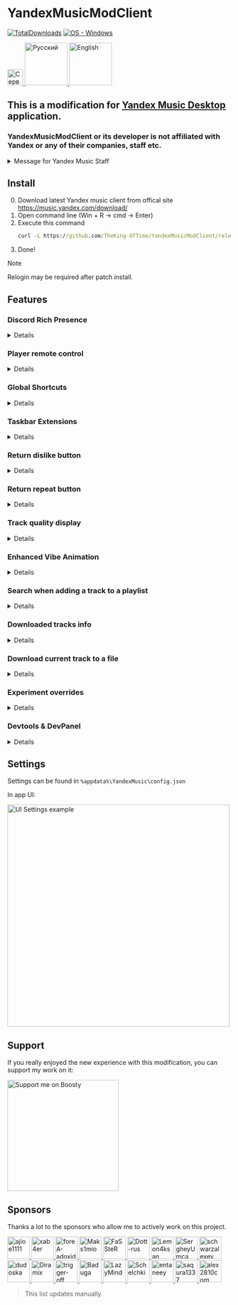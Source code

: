 # YandexMusicModClient
[![TotalDownloads](https://img.shields.io/github/downloads/TheKing-OfTime/YandexMusicModClient/total?label=Downloads)](https://github.com/TheKing-OfTime/YandexMusicModClient/releases "Download") [![OS - Windows](https://img.shields.io/badge/OS-Windows-blue?logo=windows&logoColor=white)](https://github.com/TheKing-OfTime/YandexMusicModClient/releases "Download")

<p align="left">
	<a href="https://discord.gg/HGNKDxwHEH">
      <img height="35.48" alt="Сервер" src="https://github.com/user-attachments/assets/b7c8a272-b48c-411f-aca3-6512086a9a18">
   </a>
   <a href="https://github.com/TheKing-OfTime/YandexMusicModClient/">
      <img width="96" alt="Русский" src="https://github.com/TheKing-OfTime/YandexMusicModClient/blob/master/assets/Ru_Badge.png">
   </a>
   <a href="https://github.com/TheKing-OfTime/YandexMusicModClient/blob/master/doc/en/README.md">
      <img width="96" alt="English" src="https://github.com/TheKing-OfTime/YandexMusicModClient/blob/master/assets/En_Badge_Highlighted.png">
   </a>
</p>

## This is a modification for [Yandex Music Desktop](https://music.yandex.com/download/) application.
### YandexMusicModClient or its developer is not affiliated with Yandex or any of their companies, staff etc.
<details>
   <summary>Message for Yandex Music Staff</summary>

Since you found my code usefull and copied some parts from [here](https://github.com/TheKing-OfTime/YandexMusicModClient/commit/5384285a8de1101102fc21f593266807b38a304f#diff-c314348839e9fcfdd871cc449297e9cf3f9631701ff29758014ba11bf9200ba0) (more specifically PLAYER_ACTION event) and added it to vanilla client. You might want to hire me.
My work will be much more efficient if I work on the source code in a cozy office rather than with a minified & webpacked version of the code
</details>


## Install

0. Download latest Yandex music client from offical site https://music.yandex.com/download/
1. Open command line (Win + R -> cmd -> Enter)
2. Execute this command
   ```bat
   curl -L https://github.com/TheKing-OfTime/YandexMusicModClient/releases/latest/download/app.asar > %localappdata%/Programs/YandexMusic/resources/app.asar
   ```
3. Done!

> [!NOTE]  
> Relogin may be required after patch install.


## Features

### Discord Rich Presence
<details>
   <summary>Details</summary>


Adds support for Discord Rich Presence

<details>
   <summary>Settings</summary>

      "discordRPC": {
			"enable": true or false,                         //Enables or disables disocrd RPC
			"applicationIDForRPC": "1124055337234858005",    //ID of your custom application for discord RPC
			"showButtons": true or false,                    //Enables or disables all buttons in discord Status 
			"overrideDeepLinksExperiment": true or false,    //Enables or disables split web and desktop buttons into one button
			"showGitHubButton": true or false,               //Enables or disables Github button if overrideDeepLinksExperiment set to true
			"afkTimeout": 15,				 //Timeout for activity to be cleared if track paused. Value in minutes.
			"showAlbum": true or false,                      //Enables or disables album string in discord Status 
   			"showSmallIcon": true or false,                  //Enables or disables status icon in discord Status 
      }

</details>

![image](https://github.com/user-attachments/assets/dd793a12-d67c-4d9e-930a-00c7f7ce47c1)

</details>

### Player remote control
<details>
   <summary>Details</summary>


Adds support for managing desktop client playback from other devices.

<img width="250" alt="List of devices to play with" src="https://github.com/user-attachments/assets/17196b75-85c4-42f0-af81-ab62123fde5c">
<img width="250" alt="Manage playback from your phone on the PC client" src="https://github.com/user-attachments/assets/305a94f9-4908-4c47-9d75-c0838dbad805">

<details>
   <summary>Settings</summary>

You can disable it on the settings page

![image](https://github.com/user-attachments/assets/8b7280d6-f2ef-4a0e-8835-32e173a1e843)

</details>

</details>

### Global Shortcuts
<details>
   <summary>Details</summary>


Adds support for Global Shortcuts.

Currently supported only this actions (I tried add more but others work pretty unstable due to horrible babel & webpack config on Yandex's end)

<details>
   <summary>Settings</summary>

	"globalShortcuts": {
		"TOGGLE_PLAY": "Ctrl+/",
		"MOVE_FORWARD": "Ctrl+,",
		"MOVE_BACKWARD": "Ctrl+.",
		"TOGGLE_SHUFFLE": "Ctrl+\'",
  		"REPEAT_NONE": undefined,
  		"REPEAT_CONTEXT": undefined,
  		"REPEAT_NONE": undefined,
  		"TOGGLE_LIKE": undefined,
  		"TOGGLE_DISLIKE": undefined,
	}

</details>

</details>

### Taskbar Extensions
<details>
   <summary>Details</summary>


Adds support for Taskbar Extensions

<details>
   <summary>Settings</summary>

      "taskBarExtensions": {
			"enable": true or false //Enables or disables Taskbar Extensions
      }

</details>

![image](https://github.com/TheKing-OfTime/YandexMusicModClient/assets/68960526/8c3711a3-4bb7-4601-a291-b5c7eb5f58f0)

</details>

### Return dislike button
<details>
   <summary>Details</summary>

Returns dislike button on main player bar

![image](https://github.com/user-attachments/assets/22a83331-dfc4-4c7b-92c9-4fdbe2758910)

</details>

### Return repeat button
<details>
   <summary>Details</summary>

When My Vibe is in use, the repeat button on the main player bar becomes available.

</details>

### Track quality display
<details>
   <summary>Details</summary>

Displayes track quality or codec

<details>
   <summary>Settings</summary>

	"playerBarEnhancement": {
 		"showDislikeButton": true //Enabels or disabels Return dislike button feature
		"showCodecInsteadOfQualityMark": true //Show codec instead of quality mark
	}

</details>

![image](https://github.com/user-attachments/assets/da143017-b9ff-4faf-91dc-b9ccc81b1e2f)
![image](https://github.com/user-attachments/assets/3e5b6fb2-fbd3-4e04-880c-f1e556d8c4ef)

</details>

### Enhanced Vibe Animation
<details>
   <summary>Details</summary>

Enhances Vibe Animation behavior. It better adapts to music. Also allows custom FPS of the animation rendering.
<details>
   <summary>Settings</summary>

      "vibeAnimationEnhancement": {
	    "maxFPS": 25,              	// Max allowed FPS. Defalut 25. Recommended 25 - 144. Don't set this value below 1
	    "intensityCoefficient": 1, 	// Sensitivity of music analysis. Default 1, Recommended: 0.5 - 2. If set to 0 disables enhancement behavior (almost :D)
	    "linearDeBoost": 5,		// [DEPRECATED] Separation coefficient of track peaks from the main track. Default 5. Recommended 2 - 8. If 1 disables libear deboost.
	    "playOnAnyEntity": false,	// If enabled Animation plays even if not My Vibe used as track source.
	    "disableRendering": false	// Disables rendering of the animation. Use only if you feel significant fps drops. Else try adjust maxFPS value.
      }

</details>

before:

https://github.com/user-attachments/assets/23a8da4d-3d6a-43c6-a5f5-965e065ed912

after:

https://github.com/user-attachments/assets/b062a3ee-d05e-4cf3-8e03-b6f8bf66525c


</details>

### Search when adding a track to a playlist
<details>
   <summary>Details</summary>

Adds a search bar to the context menu for selecting a playlist.

![image](https://github.com/user-attachments/assets/03924f52-6e37-4d6a-ad9e-c079ec739cd8)


</details>

### Downloaded tracks info
<details>
   <summary>Details</summary>

Adds information about downloaded tracks to the settings page (tracks count and used storage for downloaded tracks)

![image](https://github.com/user-attachments/assets/d3ba9ada-941c-4bd2-8c53-dad54090bf4e)


</details>

### Download current track to a file
<details>
   <summary>Details</summary>

Allows download track that is currently playing into a file. Click to the quality/codec icon to show download dialog.

</details>

### Experiment overrides
<details>
   <summary>Details</summary>

Allows you to enable/disable any experiment in the app. To do so you need set `"enableDevTools": true` and then you'll see the button in the dev panel:

</details>

### Devtools & DevPanel
<details>
   <summary>Details</summary>

Devtools are disabled by default. To enable them you need modify `%appdata%\YandexMusic\config.json`:

Change `"enableDevTools": false` to `"enableDevTools": true`

![electron_L6SeZLnSAH](https://github.com/TheKing-OfTime/YandexMusicModClient/assets/68960526/ae841087-d910-45e5-a007-3fd869a493e1)

![electron_y6aOeckPLH](https://github.com/TheKing-OfTime/YandexMusicModClient/assets/68960526/4bde4785-9196-4ac6-ad3b-9ac5db5b61c8)

</details>

## Settings
Settings can be found in `%appdata%\YandexMusic\config.json`

In app UI:
<p align="left">
<img width="500" alt="UI Settings example" src="https://github.com/user-attachments/assets/b53302b8-cd6c-4f66-b1e4-bb16a7f1db77">
</p>

## Support
If you really enjoyed the new experience with this modification, you can support my work on it:
<p align="left">
   <a href="https://boosty.to/thekingoftime/donate">
      <img width="250" alt="Support me on Boosty" src="https://github.com/user-attachments/assets/7b341f16-6513-4138-a3c5-b5892b062f63">
   </a>
</p>

## Sponsors
Thanks a lot to the sponsors who allow me to actively work on this project.
<p align="left">
   <a href="https://github.com/ajioe1111">
      <img width="50" alt="ajioe1111" src="https://avatars.githubusercontent.com/u/39803571?v=4">
   </a>
   <a href="https://github.com/xab4er">
      <img width="50" alt="xab4er" src="https://avatars.githubusercontent.com/u/60750449?v=4">
   </a>
   <a href="https://github.com/foreA-adoxid">
      <img width="50" alt="foreA-adoxid" src="https://avatars.githubusercontent.com/u/72875762?v=4">
   </a>
   <a href="https://github.com/Maks1mio">
      <img width="50" alt="Maks1mio" src="https://avatars.githubusercontent.com/u/44835662?v=4">
   </a>
   <a href="https://github.com/FaSSteR">
      <img width="50" alt="FaSSteR" src="https://avatars.githubusercontent.com/u/50427367?v=4">
   </a>
   <a href="https://github.com/Dott-rus">
      <img width="50" alt="Dott-rus" src="https://avatars.githubusercontent.com/u/78660260?v=4">
   </a>
   <a href="https://github.com/Lemon4ksan">
      <img width="50" alt="Lemon4ksan" src="https://avatars.githubusercontent.com/u/122788290?v=4">
   </a>
   <a href="https://github.com/SergheyUmca">
      <img width="50" alt="SergheyUmca" src="https://avatars.githubusercontent.com/u/33039150?v=4">
   </a>
   <a href="https://github.com/schwarzalexey">
      <img width="50" alt="schwarzalexey" src="https://avatars.githubusercontent.com/u/97682066?v=4?v=4">
   </a>
   <a href="https://github.com/dudoska">
      <img width="50" alt="dudoska" src="https://avatars.githubusercontent.com/u/94677394?v=4">
   </a>
   <a href="https://github.com/Diramix">
      <img width="50" alt="Diramix" src="https://avatars.githubusercontent.com/u/79011730?v=4">
   </a>
   <a href="https://github.com/trigger-off">
      <img width="50" alt="trigger-off" src="https://avatars.githubusercontent.com/u/71810229?v=4">
   </a>
   <a href="https://github.com/Baduga">
      <img width="50" alt="Baduga" src="https://avatars.githubusercontent.com/u/69755854?v=4">
   </a>
   <a href="https://github.com/LazyMind">
      <img width="50" alt="LazyMind" src="https://avatars.githubusercontent.com/u/87148057?v=4">
   </a>
   <a href="https://github.com/Schelchki">
      <img width="50" alt="Schelchki" src="https://avatars.githubusercontent.com/u/162707132?v=4">
   </a>
   <a href="https://github.com/entaneey">
      <img width="50" alt="entaneey" src="https://avatars.githubusercontent.com/u/195827686?v=4">
   </a>
   <a href="https://github.com/saqura1337">
      <img width="50" alt="saqura1337" src="https://avatars.githubusercontent.com/u/68153864?v=4">
   </a>
   <a href="https://github.com/alex2810com">
      <img width="50" alt="alex2810com" src="https://avatars.githubusercontent.com/u/187911293?v=4">
   </a>
</p>

> This list updates manually.
